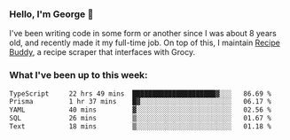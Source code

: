 ### Hello, I'm George 👋

I've been writing code in some form or another since I was about 8 years old, and recently made it my full-time job. On top of this, I maintain [Recipe Buddy](https://github.com/georgegebbett/recipe-buddy), a recipe scraper that interfaces with Grocy.  

<!--
**georgegebbett/georgegebbett** is a ✨ _special_ ✨ repository because its `README.md` (this file) appears on your GitHub profile.

Here are some ideas to get you started:

- 🔭 I’m currently working on ...
- 🌱 I’m currently learning ...
- 👯 I’m looking to collaborate on ...
- 🤔 I’m looking for help with ...
- 💬 Ask me about ...
- 📫 How to reach me: ...
- 😄 Pronouns: ...
- ⚡ Fun fact: ...
-->

### What I've been up to this week:
<!--START_SECTION:waka-->

```txt
TypeScript     22 hrs 49 mins  █████████████████████▓░░░   86.69 %
Prisma         1 hr 37 mins    █▓░░░░░░░░░░░░░░░░░░░░░░░   06.17 %
YAML           40 mins         ▓░░░░░░░░░░░░░░░░░░░░░░░░   02.56 %
SQL            26 mins         ▒░░░░░░░░░░░░░░░░░░░░░░░░   01.67 %
Text           18 mins         ▒░░░░░░░░░░░░░░░░░░░░░░░░   01.18 %
```

<!--END_SECTION:waka-->
